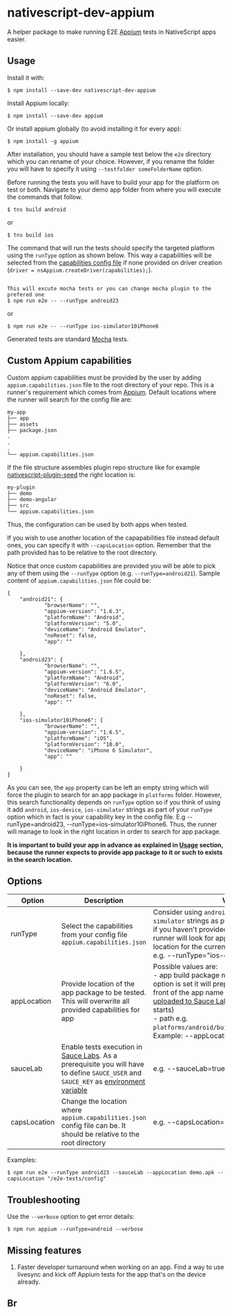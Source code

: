 # nativescript-dev-appium

A helper package to make running E2E [Appium](http://appium.io) tests in NativeScript apps easier.

## <a name='usage'></a>Usage

Install it with:

`$ npm install --save-dev nativescript-dev-appium`

Install Appium locally:

`$ npm install --save-dev appium`

Or install appium globally (to avoid installing it for every app):

`$ npm install -g appium`

After installation, you should have a sample test below the `e2e` directory which you can rename of your choice. However, if you rename the folder you will have to specify it using `--testfolder someFolderName` option.

Before running the tests you will have to build your app for the platform on test or both. Navigate to your demo app folder from where you will execute the commands that follow.

```
$ tns build android
```

or

```
$ tns build ios
```

The command that will run the tests should specify the targeted platform using the `runType` option as shown below. This way a capabilities will be selected from the [capabilities config file](#customCapabilities) if none provided on driver creation (`driver = nsAppium.createDriver(capabilities);`).

```

This will excute mocha tests or you can change mocha plugin to the prefered one
$ npm run e2e -- --runType android23
```

or

```
$ npm run e2e -- --runType ios-simulator10iPhone6
```

Generated tests are standard [Mocha](http://mochajs.org) tests.

## <a name='customCapabilities'></a>Custom Appium capabilities

Custom appium capabilities must be provided by the user by adding `appium.capabilities.json` file to the root directory of your repo. This is a runner's requirement which comes from [Appium](https://github.com/appium/appium/blob/master/docs/en/writing-running-appium/caps.md). Default locations where the runner will search for the config file are:

```
my-app
├── app
├── assets
├── package.json
.
.
.
└── appium.capabilities.json
```

If the file structure assembles plugin repo structure like for example [nativescript-plugin-seed](https://github.com/NativeScript/nativescript-plugin-seed) the right location is:

```
my-plugin
├── demo
├── demo-angular
├── src
└── appium.capabilities.json
```
Thus, the configuration can be used by both apps when tested.

If you wish to use another location of the capapabilities file instead default ones, you can specify it with `--capsLocation` option. Remember that the path provided has to be relative to the root directory.

Notice that once custom capabilities are provided you will be able to pick any of them using the `--runType` option (e.g. `--runType=android21`). Sample content of `appium.capabilities.json` file could be:

```
{
    "android21": {
            "browserName": "",
            "appium-version": "1.6.3",
            "platformName": "Android",
            "platformVersion": "5.0",
            "deviceName": "Android Emulator",
            "noReset": false,
            "app": ""
        
    },
    "android23": {
            "browserName": "",
            "appium-version": "1.6.5",
            "platformName": "Android",
            "platformVersion": "6.0",
            "deviceName": "Android Emulator",
            "noReset": false,
            "app": ""
        
    },
    "ios-simulator10iPhone6": {
            "browserName": "",
            "appium-version": "1.6.5",
            "platformName": "iOS",
            "platformVersion": "10.0",
            "deviceName": "iPhone 6 Simulator",
            "app": ""
        
    }
}
```

As you can see, the `app` property can be left an empty string which will force the plugin to search for an app package in `platforms` folder. However, this search functionality depends on `runType` option so if you think of using it add `android`, `ios-device`, `ios-simulator` strings as part of your `runType` option which in fact is your capability key in the config file. E.g --runType=android23, --runType=ios-simulator10iPhone6. Thus, the runner will manage to look in the right location in order to search for app package.

**It is important to build your app in advance as explained in [Usage](#usage) section, because the runner expects to provide app package to it or such to exists in the search location.**

## <a name='options'></a>Options

|Option| Description | Value |
|---|---|---|
|runType| Select the capabilities from your config file `appium.capabilities.json`| Consider using `android`, `ios-device`, `ios-simulator` strings as part of your `runType` option if you haven't provided `app` capability. Thus, the runner will look for app package in the right location for the current run. <br/> e.g. --runType="ios-device10iPhone6"|
|appLocation| Provide location of the app package to be tested. This will overwrite all provided capabilities for app| Possible values are:<br/> - app build package name (in case `--sauceLab` option is set it will prepend `sauce-storage:` in front of the app name so app has to be [uploaded to Sauce Labs](https://wiki.saucelabs.com/display/DOCS/Uploading+Mobile+Applications+to+Sauce+Storage+for+Testing) before execution starts)<br/> - path e.g. `platforms/android/build/outputs/apk/demo.apk`.<br/> Example: --appLocation=demo-debug.apk|
|sauceLab| Enable tests execution in [Sauce Labs](https://saucelabs.com/). As a prerequisite you will have to define `SAUCE_USER` and `SAUCE_KEY` as [environment variable](https://wiki.saucelabs.com/display/DOCS/Best+Practice%3A+Use+Environment+Variables+for+Authentication+Credentials)| e.g. --sauceLab=true|
|capsLocation| Change the location where `appium.capabilities.json` config file can be. It should be relative to the root directory | e.g. --capsLocation="/e2e-tests"|

Examples:

```
$ npm run e2e --runType android23 --sauceLab --appLocation demo.apk --capsLocation "/e2e-tests/config"

```

## Troubleshooting

Use the `--verbose` option to get error details:

```
$ npm run appium --runType=android --verbose
```

## Missing features

1. Faster developer turnaround when working on an app. Find a way to use livesync and kick off Appium tests for the app that's on the device already.


## Br